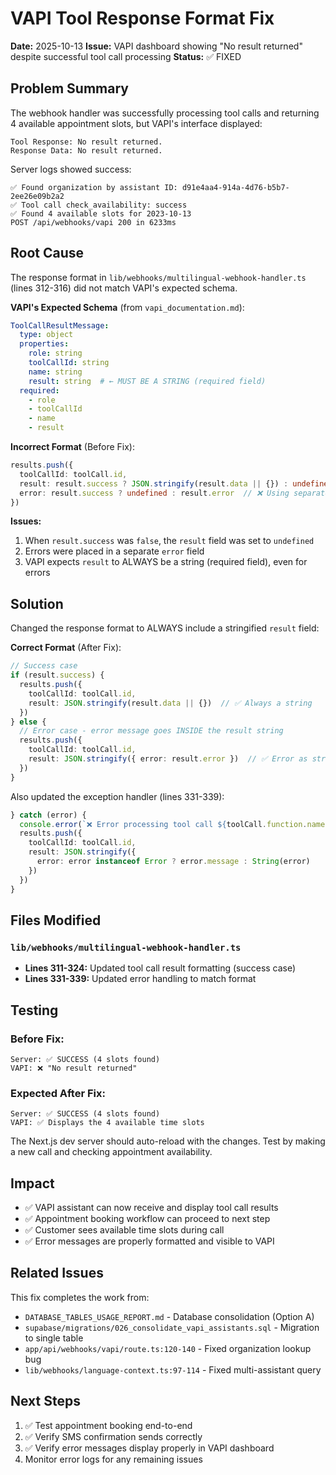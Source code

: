 # VAPI Tool Response Format Fix

**Date:** 2025-10-13
**Issue:** VAPI dashboard showing "No result returned" despite successful tool call processing
**Status:** ✅ FIXED

## Problem Summary

The webhook handler was successfully processing tool calls and returning 4 available appointment slots, but VAPI's interface displayed:
```
Tool Response: No result returned.
Response Data: No result returned.
```

Server logs showed success:
```
✅ Found organization by assistant ID: d91e4aa4-914a-4d76-b5b7-2ee26e09b2a2
✅ Tool call check_availability: success
✅ Found 4 available slots for 2023-10-13
POST /api/webhooks/vapi 200 in 6233ms
```

## Root Cause

The response format in `lib/webhooks/multilingual-webhook-handler.ts` (lines 312-316) did not match VAPI's expected schema.

**VAPI's Expected Schema** (from `vapi_documentation.md`):
```yaml
ToolCallResultMessage:
  type: object
  properties:
    role: string
    toolCallId: string
    name: string
    result: string  # ← MUST BE A STRING (required field)
  required:
    - role
    - toolCallId
    - name
    - result
```

**Incorrect Format** (Before Fix):
```typescript
results.push({
  toolCallId: toolCall.id,
  result: result.success ? JSON.stringify(result.data || {}) : undefined,  // ❌ undefined on error
  error: result.success ? undefined : result.error  // ❌ Using separate error field
})
```

**Issues:**
1. When `result.success` was `false`, the `result` field was set to `undefined`
2. Errors were placed in a separate `error` field
3. VAPI expects `result` to ALWAYS be a string (required field), even for errors

## Solution

Changed the response format to ALWAYS include a stringified `result` field:

**Correct Format** (After Fix):
```typescript
// Success case
if (result.success) {
  results.push({
    toolCallId: toolCall.id,
    result: JSON.stringify(result.data || {})  // ✅ Always a string
  })
} else {
  // Error case - error message goes INSIDE the result string
  results.push({
    toolCallId: toolCall.id,
    result: JSON.stringify({ error: result.error })  // ✅ Error as stringified JSON
  })
}
```

Also updated the exception handler (lines 331-339):
```typescript
} catch (error) {
  console.error(`❌ Error processing tool call ${toolCall.function.name}:`, error)
  results.push({
    toolCallId: toolCall.id,
    result: JSON.stringify({
      error: error instanceof Error ? error.message : String(error)
    })
  })
}
```

## Files Modified

### `lib/webhooks/multilingual-webhook-handler.ts`
- **Lines 311-324:** Updated tool call result formatting (success case)
- **Lines 331-339:** Updated error handling to match format

## Testing

### Before Fix:
```
Server: ✅ SUCCESS (4 slots found)
VAPI: ❌ "No result returned"
```

### Expected After Fix:
```
Server: ✅ SUCCESS (4 slots found)
VAPI: ✅ Displays the 4 available time slots
```

The Next.js dev server should auto-reload with the changes. Test by making a new call and checking appointment availability.

## Impact

- ✅ VAPI assistant can now receive and display tool call results
- ✅ Appointment booking workflow can proceed to next step
- ✅ Customer sees available time slots during call
- ✅ Error messages are properly formatted and visible to VAPI

## Related Issues

This fix completes the work from:
- `DATABASE_TABLES_USAGE_REPORT.md` - Database consolidation (Option A)
- `supabase/migrations/026_consolidate_vapi_assistants.sql` - Migration to single table
- `app/api/webhooks/vapi/route.ts:120-140` - Fixed organization lookup bug
- `lib/webhooks/language-context.ts:97-114` - Fixed multi-assistant query

## Next Steps

1. ✅ Test appointment booking end-to-end
2. ✅ Verify SMS confirmation sends correctly
3. ✅ Verify error messages display properly in VAPI dashboard
4. Monitor error logs for any remaining issues
